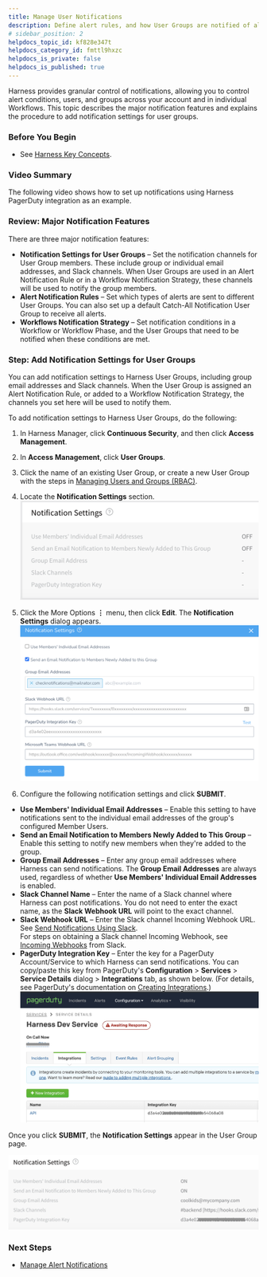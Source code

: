 ```yaml
---
title: Manage User Notifications
description: Define alert rules, and how User Groups are notified of alerts.
# sidebar_position: 2
helpdocs_topic_id: kf828e347t
helpdocs_category_id: fmttl9hxzc
helpdocs_is_private: false
helpdocs_is_published: true
---
```


Harness provides granular control of notifications, allowing you to control alert conditions, users, and groups across your account and in individual Workflows. This topic describes the major notification features and explains the procedure to add notification settings for user groups.


### Before You Begin

* See [Harness Key Concepts](https://docs.harness.io/article/4o7oqwih6h-harness-key-concepts).


### Video Summary

The following video shows how to set up notifications using Harness PagerDuty integration as an example.

<docvideo src="https://www.youtube.com/embed/YDyNj9EYiNk" />

### Review: Major Notification Features

There are three major notification features:

* **Notification Settings for User Groups** – Set the notification channels for User Group members. These include group or individual email addresses, and Slack channels. When User Groups are used in an Alert Notification Rule or in a Workflow Notification Strategy, these channels will be used to notify the group members.
* **Alert Notification Rules** – Set which types of alerts are sent to different User Groups. You can also set up a default Catch-All Notification User Group to receive all alerts.
* **Workflows Notification Strategy** – Set notification conditions in a Workflow or Workflow Phase, and the User Groups that need to be notified when these conditions are met.


### Step: Add Notification Settings for User Groups

You can add notification settings to Harness User Groups, including group email addresses and Slack channels. When the User Group is assigned an Alert Notification Rule, or added to a Workflow Notification Strategy, the channels you set here will be used to notify them.

To add notification settings to Harness User Groups, do the following:

1. In Harness Manager, click **Continuous Security**, and then click **Access Management**.
2. In **Access Management**, click **User Groups**.
3. Click the name of an existing User Group, or create a new User Group with the steps in [Managing Users and Groups (RBAC)](../../security/access-management-howtos/users-and-permissions.md).
4. Locate the **Notification Settings** section.![](./static/notification-groups-19.png)

5. Click the More Options **⋮** menu, then click **Edit**. The **Notification Settings** dialog appears.![](./static/notification-groups-20.png)


1. Configure the following notification settings and click **SUBMIT**.
* **Use Members' Individual Email Addresses** – Enable this setting to have notifications sent to the individual email addresses of the group's configured Member Users.
* **Send an Email Notification to Members Newly Added to This Group** – Enable this setting to notify new members when they're added to the group.
* **Group Email Addresses** – Enter any group email addresses where Harness can send notifications. The **Group Email Addresses** are always used, regardless of whether **Use Members' Individual Email Addresses** is enabled.
* **Slack Channel Name** – Enter the name of a Slack channel where Harness can post notifications. You do not need to enter the exact name, as the **Slack Webhook URL** will point to the exact channel.
* **Slack Webhook URL** – Enter the Slack channel Incoming Webhook URL.  
See [Send Notifications Using Slack](send-notification-using-slack.md).  
For steps on obtaining a Slack channel Incoming Webhook, see [Incoming Webhooks](https://api.slack.com/incoming-webhooks) from Slack.
* **PagerDuty Integration Key** – Enter the key for a PagerDuty Account/Service to which Harness can send notifications. You can copy/paste this key from PagerDuty's **Configuration** > **Services** > **Service Details** dialog > **Integrations** tab, as shown below. (For details, see PagerDuty's documentation on [Creating Integrations](https://support.pagerduty.com/docs/services-and-integrations).)![](./static/notification-groups-21.png)


Once you click **SUBMIT**, the **Notification Settings** appear in the User Group page.

![](./static/notification-groups-22.png)

### Next Steps

* [Manage Alert Notifications](manage-alert-notifications.md)

